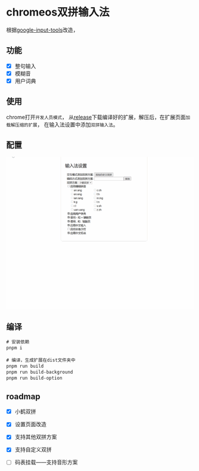 # chromeos双拼输入法

根据[google-input-tools](https://github.com/google/google-input-tools/tree/master/chrome/os/ime)改造，

## 功能
- [x] 整句输入
- [x] 模糊音
- [x] 用户词典

## 使用
chrome打开`开发人员模式`，
从[release](https://github.com/zzl221000/shuangpin-chromeos/releases)下载编译好的扩展，解压后，在扩展页面`加载解压缩的扩展`，
在输入法设置中添加`双拼输入法`。

## 配置
![extension config](/docs/screenshots.gif)
## 编译
```shell
# 安装依赖
pnpm i

# 编译，生成扩展在dist文件夹中
pnpm run build
pnpm run build-background
pnpm run build-option
```
## roadmap
- [x] 小鹤双拼
- [x] 设置页面改造
- [x] 支持其他双拼方案
- [x] 支持自定义双拼
- [ ] 码表挂载——支持音形方案


